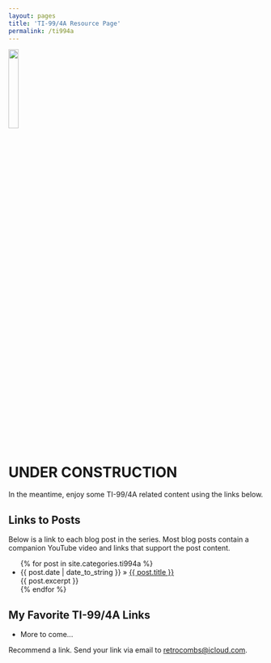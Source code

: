 ```yaml
---
layout: pages
title: 'TI-99/4A Resource Page'
permalink: /ti994a
---
```


<img class="category" src="http://www.stevencombs.com/images/design/mega65.svg" width="20%" />

# UNDER CONSTRUCTION

In the meantime, enjoy some TI-99/4A related content using the links below.

## Links to Posts

Below is a link to each blog post in the series. Most blog posts contain a companion YouTube video and links that support the post content.

<ul id="blog-posts" class="posts">
{% for post in site.categories.ti994a %}
    <li><span>{{ post.date | date_to_string }} &raquo; </span><a href="{{ post.url }}">{{ post.title }}</a></li><div> {{ post.excerpt }} </div>
{% endfor %}
</ul>

## My Favorite TI-99/4A Links

* More to come...

Recommend a link. Send your link via email to [retrocombs@icloud.com](mailto:retrocombs@icloud.com?subject=Recommend%20Link).

